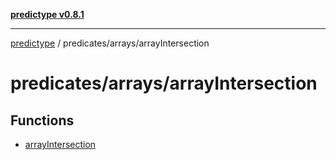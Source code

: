 [**predictype v0.8.1**](../../../README.md)

***

[predictype](../../../modules.md) / predicates/arrays/arrayIntersection

# predicates/arrays/arrayIntersection

## Functions

- [arrayIntersection](functions/arrayIntersection.md)
